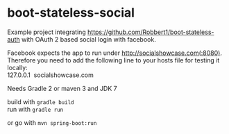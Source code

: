 boot-stateless-social
===================
Example project integrating https://github.com/Robbert1/boot-stateless-auth with OAuth 2 based social login with facebook.

Facebook expects the app to run under http://socialshowcase.com(:8080).  
Therefore you need to add the following line to your hosts file for testing it locally:  
127.0.0.1  socialshowcase.com


Needs Gradle 2 or maven 3 and JDK 7

build with `gradle build`  
run with `gradle run`

or go with `mvn spring-boot:run`


